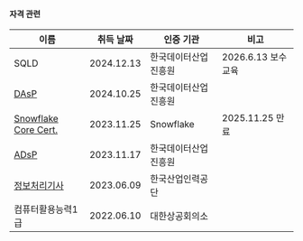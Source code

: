 #### 자격 관련
| 이름                                                                                       | 취득 날짜      | 인증 기관      | 비고              |
| ---------------------------------------------------------------------------------------- | ---------- | ---------- | --------------- |
| SQLD                                                                                     | 2024.12.13 | 한국데이터산업진흥원 | 2026.6.13 보수 교육 |
| [DAsP](https://github.com/latte3cup/Study_docs/Certifications/DAsP)                      | 2024.10.25 | 한국데이터산업진흥원 |                 |
| [Snowflake Core Cert.](https://github.com/latte3cup/Study_docs/Certifications/Snowflake) | 2023.11.25 | Snowflake  | 2025.11.25 만료   |
| [ADsP](https://github.com/latte3cup/Study_docs/Certifications/ADsP)                      | 2023.11.17 | 한국데이터산업진흥원 |                 |
| [정보처리기사](https://github.com/latte3cup/Study_docs/Certifications/EngineerInformation)     | 2023.06.09 | 한국산업인력공단   |                 |
| 컴퓨터활용능력1급                                                                                | 2022.06.10 | 대한상공회의소    |                 |

